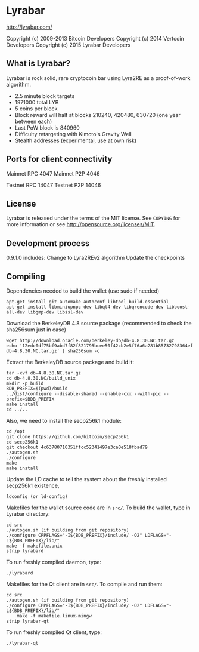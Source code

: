 Lyrabar
=======

http://lyrabar.com/

Copyright (c) 2009-2013 Bitcoin Developers
Copyright (c) 2014 Vertcoin Developers
Copyright (c) 2015 Lyrabar Developers

What is Lyrabar?
----------------

Lyrabar is rock solid, rare cryptocoin bar using Lyra2RE as a proof-of-work algorithm.

 - 2.5 minute block targets
 - 1971000 total LYB
 - 5 coins per block
 - Block reward will half at blocks 210240, 420480, 630720 (one year between each)
 - Last PoW block is 840960
 - Difficulty retargeting with Kimoto's Gravity Well
 - Stealth addresses (experimental, use at own risk)


Ports for client connectivity
-----------------------------
 
Mainnet RPC 4047
Mainnet P2P 4046

Testnet RPC 14047
Testnet P2P 14046

License
-------

Lyrabar is released under the terms of the MIT license. See `COPYING` for more
information or see http://opensource.org/licenses/MIT.

Development process
-------------------

0.9.1.0 includes:
Change to Lyra2REv2 algorithm
Update the checkpoints

Compiling
---------

Dependencies needed to build the wallet (use sudo if needed)

	apt-get install git automake autoconf libtool build-essential
	apt-get install libminiupnpc-dev libqt4-dev libqrencode-dev libboost-all-dev libgmp-dev libssl-dev
	
Download the BerkeleyDB 4.8 source package (recommended to check the sha256sum just in case)

	wget http://download.oracle.com/berkeley-db/db-4.8.30.NC.tar.gz
	echo '12edc0df75bf9abd7f82f821795bcee50f42cb2e5f76a6a281b85732798364ef  db-4.8.30.NC.tar.gz' | sha256sum -c

Extract the BerkeleyDB source package and build it:

	tar -xvf db-4.8.30.NC.tar.gz
	cd db-4.8.30.NC/build_unix
	mkdir -p build
	BDB_PREFIX=$(pwd)/build
	../dist/configure --disable-shared --enable-cxx --with-pic --prefix=$BDB_PREFIX
	make install
	cd ../..

Also, we need to install the secp256k1 module:
	
	cd /opt
	git clone https://github.com/bitcoin/secp256k1
	cd secp256k1
	git checkout 4c63780710351ffcc52341497e3ca0e518fbad79
	./autogen.sh
	./configure
	make
	make install

Update the LD cache to tell the system about the freshly installed secp256k1 existence,

	ldconfig (or ld-config)

Makefiles for the wallet source code are in `src/`. To build the wallet, type in Lyrabar directory:

	cd src
	./autogen.sh (if building from git repository)
	./configure CPPFLAGS="-I${BDB_PREFIX}/include/ -O2" LDFLAGS="-L${BDB_PREFIX}/lib/"
	make -f makefile.unix
	strip lyrabard
	
To run freshly compiled daemon, type:
	
	./lyrabard

Makefiles for the Qt client are in `src/`. To compile and run them:

	cd src
	./autogen.sh (if building from git repository)
	./configure CPPFLAGS="-I${BDB_PREFIX}/include/ -O2" LDFLAGS="-L${BDB_PREFIX}/lib/"
    	make -f makefile.linux-mingw
	strip lyrabar-qt
	
To run freshly compiled Qt client, type:
	
    ./lyrabar-qt

